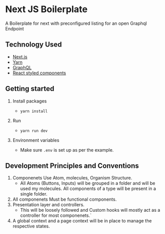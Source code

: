 # Next JS Boilerplate

A Boilerplate for next with preconfigured listing for an open Graphql Endpoint

## Technology Used

- [Next.js](https://nextjs.org/)
- [Yarn](https://yarnpkg.com)
- [GraphQL](https://graphql.org/)
- [React styled components](https://styled-components.com)

## Getting started

1. Install packages

   - `yarn install`

2. Run
   - `yarn run dev`

3. Environment variables
   - Make sure `.env` is set up as per the example.

## Development Principles and Conventions

1. Componenets Use Atom, molecules, Organism Structure.
   - All Atoms (Buttons, Inputs) will be grouped in a folder and will be used my molecules. All components of a type will be present in a single folder.
2. All componenets Must be functional components.
3. Presentation layer and controllers.
   - This will be loosely followed and Custom hooks will mostly act as a controller for most componenets.`
4. A global context and a page context will be in place to manage the respective states.
